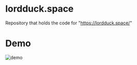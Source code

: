 # lordduck.space
Repository that holds the code for "https://lordduck.space/"

# Demo

![demo](https://github.com/user-attachments/assets/ae10c31d-2496-4f07-98a7-e6f0fa6af014)
